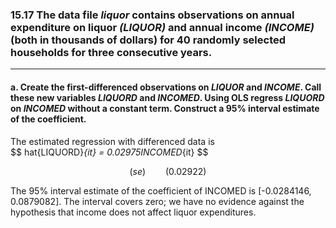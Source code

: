 ### 15.17 The data file *liquor* contains observations on annual expenditure on liquor *(LIQUOR)* and annual income *(INCOME)* (both in thousands of dollars) for 40 randomly selected households for three consecutive years.
---
#### a. Create the first-differenced observations on *LIQUOR* and *INCOME*. Call these new variables *LIQUORD* and *INCOMED*. Using OLS regress *LIQUORD* on *INCOMED* without a constant term. Construct a 95% interval estimate of the coefficient.

The estimated regression with differenced data is  
$$
hat\{LIQUORD}_{it} =  0.02975INCOMED_{it}
$$

$$
(se) \qquad (0.02922)
$$

The 95% interval estimate of the coefficient of INCOMED is [-0.0284146, 0.0879082]. The 
interval covers zero; we have no evidence against the hypothesis that income does not affect 
liquor expenditures. 
